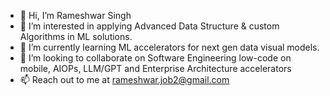 - 👋 Hi, I’m Rameshwar Singh
- 👀 I’m interested in applying Advanced Data Structure & custom Algorithms in ML solutions.
- 🌱 I’m currently learning ML accelerators for next gen data visual models.
- 💞️ I’m looking to collaborate on Software Engineering low-code on mobile, AIOPs, LLM/GPT and Enterprise Architecture accelerators 
- 📫 Reach out to me at rameshwar.job2@gmail.com

<!---
rameshwarsingh11/rameshwarsingh11 is a ✨ special ✨ repository because its `README.md` (this file) appears on your GitHub profile.
You can click the Preview link to take a look at your changes.
--->

